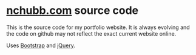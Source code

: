 # <a href="http://nchubb.com">nchubb.com</a> source code

This is the source code for my portfolio website.  It is always evolving and the code on github may not reflect the exact current website online.

Uses <a href="https://getbootstrap.com/">Bootstrap</a> and <a href="https://jquery.com/">jQuery</a>.
